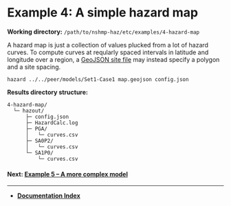 # Example 4: A simple hazard map

__Working directory:__ `/path/to/nshmp-haz/etc/examples/4-hazard-map`

A hazard map is just a collection of values plucked from a lot of hazard curves.
To compute curves at reqularly spaced intervals in latitude and longitude over a region,
 a [GeoJSON site file](https://github.com/usgs/nshmp-haz/wiki/sites#geojson-format-geojson)
 may instead specify a polygon and a site spacing.

```Shell
hazard ../../peer/models/Set1-Case1 map.geojson config.json
```

__Results directory structure:__

```text
4-hazard-map/
  └─ hazout/
      ├─ config.json
      ├─ HazardCalc.log
      ├─ PGA/
      │   └─ curves.csv
      ├─ SA0P2/
      │   └─ curves.csv
      └─ SA1P0/
          └─ curves.csv
```

<!-- markdownlint-disable MD001 -->
#### Next: [Example 5 – A more complex model](../5-complex-model/README.md)

---

* [**Documentation Index**](../../../docs/README.md)
